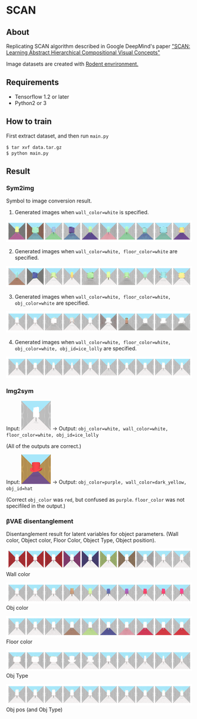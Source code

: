 # SCAN

## About

Replicating SCAN algorithm described in Google DeepMind's paper ["SCAN: Learning Abstract Hierarchical Compositional Visual Concepts"](https://arxiv.org/abs/1707.03389)



Image datasets are created with [Rodent envrironment. ](https://github.com/miyosuda/rodent/tree/master/examples/04_texture_replace)

## Requirements

- Tensorflow 1.2 or later
- Python2 or 3


## How to train

First extract dataset, and then run `main.py`

```
$ tar xvf data.tar.gz
$ python main.py
```

## Result

### Sym2img

Symbol to image conversion result.

1) Generated images when `wall_color=white` is specified.

![](doc/sym2img/img0.png)

2) Generated images when `wall_color=white, floor_color=white` are specified.

![](doc/sym2img/img1.png)

3) Generated images when `wall_color=white, floor_color=white, obj_color=white` are specified.

![](doc/sym2img/img2.png)

4) Generated images when `wall_color=white, floor_color=white, obj_color=white, obj_id=ice_lolly` are specified.

![](doc/sym2img/img3.png)

### Img2sym

Input: ![](doc/img2sym/img0.png) -> Output: `obj_color=white, wall_color=white, floor_color=white, obj_id=ice_lolly`

(All of the outputs are correct.)

Input: ![](doc/img2sym/img1.png) -> Output: `obj_color=purple, wall_color=dark_yellow, obj_id=hat`

(Correct `obj_color` was `red`, but confused as `purple`. `floor_color` was not specifiled in the output.)


### βVAE disentanglement

Disentanglement result for latent variables for object parameters. (Wall color, Object color, Floor Color, Object Type, Object position).

![](doc/disentangle/z8.png) Wall color

![](doc/disentangle/z10.png) Obj color

![](doc/disentangle/z14.png) Floor color

![](doc/disentangle/z0.png) Obj Type

![](doc/disentangle/z18.png) Obj pos (and Obj Type)




